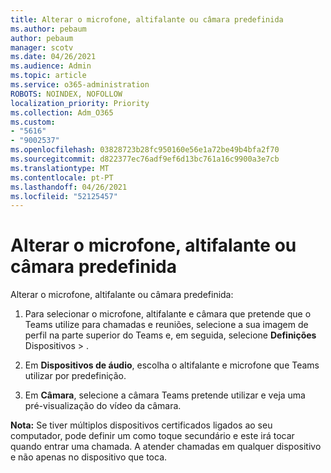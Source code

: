 ```yaml
---
title: Alterar o microfone, altifalante ou câmara predefinida
ms.author: pebaum
author: pebaum
manager: scotv
ms.date: 04/26/2021
ms.audience: Admin
ms.topic: article
ms.service: o365-administration
ROBOTS: NOINDEX, NOFOLLOW
localization_priority: Priority
ms.collection: Adm_O365
ms.custom:
- "5616"
- "9002537"
ms.openlocfilehash: 03828723b28fc950160e56e1a72be49b4bfa2f70
ms.sourcegitcommit: d822377ec76adf9ef6d13bc761a16c9900a3e7cb
ms.translationtype: MT
ms.contentlocale: pt-PT
ms.lasthandoff: 04/26/2021
ms.locfileid: "52125457"
---
```

# <a name="change-your-default-mic-speaker-or-camera"></a>Alterar o microfone, altifalante ou câmara predefinida

Alterar o microfone, altifalante ou câmara predefinida:

1. Para selecionar o microfone, altifalante e câmara que pretende que o Teams utilize para chamadas e reuniões, selecione a sua imagem de perfil na parte superior do Teams e, em seguida, selecione **Definições** Dispositivos  >  .

1. Em **Dispositivos de áudio**, escolha o altifalante e microfone que Teams utilizar por predefinição. 

1. Em **Câmara**, selecione a câmara Teams pretende utilizar e veja uma pré-visualização do vídeo da câmara. 

**Nota:** Se tiver múltiplos dispositivos certificados ligados ao seu computador, pode definir um como toque secundário e este irá tocar quando entrar uma chamada. A atender chamadas em qualquer dispositivo e não apenas no dispositivo que toca.